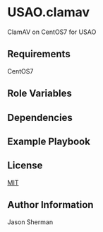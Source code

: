 USAO.clamav
=========

ClamAV on CentOS7 for USAO

Requirements
------------

CentOS7

Role Variables
--------------


Dependencies
------------


Example Playbook
----------------


License
-------

[MIT](LICENSE)

Author Information
------------------

Jason Sherman
